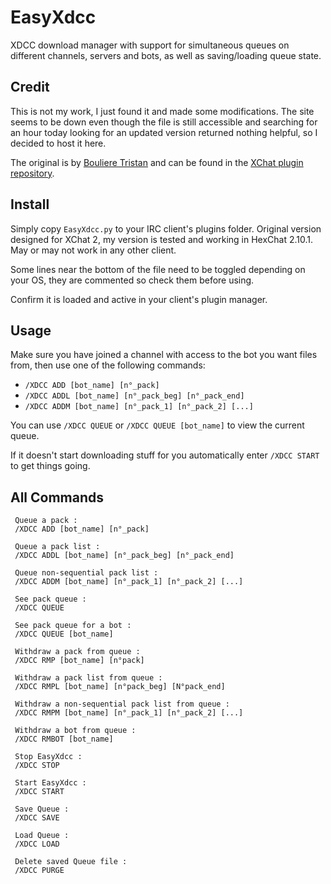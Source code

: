 EasyXdcc
========

XDCC download manager with support for simultaneous queues on different channels, servers and bots, as well as saving/loading queue state.

## Credit

This is not my work, I just found it and made some modifications. The site seems to be down even though the file is still accessible and searching for an hour today looking for an updated version returned nothing helpful, so I decided to host it here.

The original is by [Bouliere Tristan](boulieretristan@aliceadsl.fr) and can be found in the [XChat plugin repository](http://xchat.org/cgi-bin/search.pl?str=easyxdcc&cat=0&Submit=Search).

## Install

Simply copy `EasyXdcc.py` to your IRC client's plugins folder. Original version designed for XChat 2, my version is tested and working in HexChat 2.10.1. May or may not work in any other client.

Some lines near the bottom of the file need to be toggled depending on your OS, they are commented so check them before using.

Confirm it is loaded and active in your client's plugin manager.

## Usage

Make sure you have joined a channel with access to the bot you want files from, then use one of the following commands:

* `/XDCC ADD [bot_name] [n°_pack]`
* `/XDCC ADDL [bot_name] [n°_pack_beg] [n°_pack_end]`
* `/XDCC ADDM [bot_name] [n°_pack_1] [n°_pack_2] [...]`

You can use `/XDCC QUEUE` or `/XDCC QUEUE [bot_name]` to view the current queue.

If it doesn't start downloading stuff for you automatically enter `/XDCC START` to get things going.

## All Commands

```
 Queue a pack :
 /XDCC ADD [bot_name] [n°_pack]
 
 Queue a pack list :
 /XDCC ADDL [bot_name] [n°_pack_beg] [n°_pack_end]
 
 Queue non-sequential pack list :
 /XDCC ADDM [bot_name] [n°_pack_1] [n°_pack_2] [...]
 
 See pack queue :
 /XDCC QUEUE
 
 See pack queue for a bot :
 /XDCC QUEUE [bot_name]
 
 Withdraw a pack from queue :
 /XDCC RMP [bot_name] [n°pack]
 
 Withdraw a pack list from queue :
 /XDCC RMPL [bot_name] [n°pack_beg] [N°pack_end]
 
 Withdraw a non-sequential pack list from queue :
 /XDCC RMPM [bot_name] [n°_pack_1] [n°_pack_2] [...]
 
 Withdraw a bot from queue :
 /XDCC RMBOT [bot_name]
 
 Stop EasyXdcc :
 /XDCC STOP
 
 Start EasyXdcc :
 /XDCC START
 
 Save Queue :
 /XDCC SAVE
 
 Load Queue :
 /XDCC LOAD
 
 Delete saved Queue file :
 /XDCC PURGE
 ```
